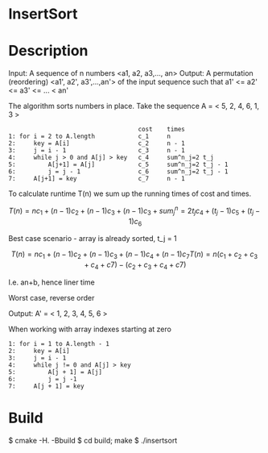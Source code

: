 # InsertSort


# Description

Input: A sequence of n numbers <a1, a2, a3,..., an>
Output: A permutation (reordering) <a1', a2', a3',...,an'> of the input sequence such that a1' <= a2' <= a3' <= ... < an'

The algorithm sorts numbers in place. Take the sequence
A = < 5, 2, 4, 6, 1, 3 >

```
									cost	times
1: for i = 2 to A.length 			c_1		n
2:     key = A[i] 					c_2		n - 1
3:     j = i - 1					c_3		n - 1
4:     while j > 0 and A[j] > key 	c_4 	sum^n_j=2 t_j
5:         A[j+1] = A[j] 			c_5 	sum^n_j=2 t_j - 1
6:         j = j - 1 				c_6 	sum^n_j=2 t_j - 1
7:     A[j+1] = key 				c_7 	n - 1
```

To calculate runtime T(n) we sum up the running times of cost and times.
```math
T(n) = nc_1 + (n - 1)c_2 + (n - 1)c_3 + (n - 1)c_3 + sum^n_j=2 t_jc_4 + (t_j - 1)c_5 + (t_j - 1)c_6 
```

Best case scenario - array is already sorted, t_j = 1

```math
T(n) = nc_1 + (n - 1)c_2 + (n - 1)c_3 + (n-1)c_4 + (n-1)c_7
T(n) = n(c_1 + c_2 + c_3 + c_4 + c7) - (c_2 + c_3 + c_4 + c7)
```

I.e. an+b, hence liner time

Worst case, reverse order

```math

```


Output: A' = < 1, 2, 3, 4, 5, 6 >

When working with array indexes starting at zero

```
1: for i = 1 to A.length - 1
2:     key = A[i]
3:     j = i - 1 
4:     while j != 0 and A[j] > key
5:         A[j + 1] = A[j]
6:         j = j -1
7:     A[j + 1] = key
```

# Build

$ cmake -H. -Bbuild
$ cd build; make
$ ./insertsort